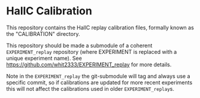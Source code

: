 HallC Calibration
=================

This repository contains the HallC replay calibration files, formally known as 
the "CALIBRATION" directory.

This repository should be made a submodule of a coherent `EXPERIMENT_replay` 
repository (where EXPERIMENT is replaced with a unique experiment name). See 
https://github.com/whit2333/EXPERIMENT_replay for more details.

Note in the `EXPERIMENT_replay` the git-submodule will tag and always use a 
specific commit, so if calibrations are updated for more recent experiments 
this will not affect the calibrations used in older `EXPERIMENT_replay`s.

